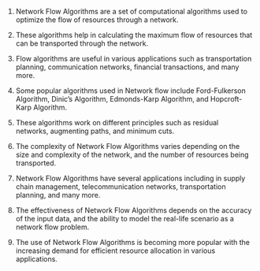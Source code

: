 

1. Network Flow Algorithms are a set of computational algorithms used to optimize the flow of resources through a network.

2. These algorithms help in calculating the maximum flow of resources that can be transported through the network.

3. Flow algorithms are useful in various applications such as transportation planning, communication networks, financial transactions, and many more.

4. Some popular algorithms used in Network flow include Ford-Fulkerson Algorithm, Dinic’s Algorithm, Edmonds-Karp Algorithm, and Hopcroft-Karp Algorithm.

5. These algorithms work on different principles such as residual networks, augmenting paths, and minimum cuts.

6. The complexity of Network Flow Algorithms varies depending on the size and complexity of the network, and the number of resources being transported.

7. Network Flow Algorithms have several applications including in supply chain management, telecommunication networks, transportation planning, and many more.

8. The effectiveness of Network Flow Algorithms depends on the accuracy of the input data, and the ability to model the real-life scenario as a network flow problem.

9. The use of Network Flow Algorithms is becoming more popular with the increasing demand for efficient resource allocation in various applications.